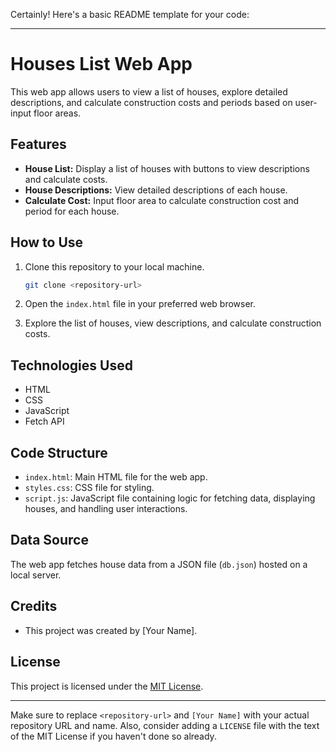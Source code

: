 Certainly! Here's a basic README template for your code:

---

# Houses List Web App

This web app allows users to view a list of houses, explore detailed descriptions, and calculate construction costs and periods based on user-input floor areas.

## Features

- **House List:** Display a list of houses with buttons to view descriptions and calculate costs.
- **House Descriptions:** View detailed descriptions of each house.
- **Calculate Cost:** Input floor area to calculate construction cost and period for each house.

## How to Use

1. Clone this repository to your local machine.
   ```bash
   git clone <repository-url>
   ```

2. Open the `index.html` file in your preferred web browser.

3. Explore the list of houses, view descriptions, and calculate construction costs.

## Technologies Used

- HTML
- CSS
- JavaScript
- Fetch API

## Code Structure

- `index.html`: Main HTML file for the web app.
- `styles.css`: CSS file for styling.
- `script.js`: JavaScript file containing logic for fetching data, displaying houses, and handling user interactions.

## Data Source

The web app fetches house data from a JSON file (`db.json`) hosted on a local server.

## Credits

- This project was created by [Your Name].

## License

This project is licensed under the [MIT License](LICENSE).

---

Make sure to replace `<repository-url>` and `[Your Name]` with your actual repository URL and name. Also, consider adding a `LICENSE` file with the text of the MIT License if you haven't done so already.